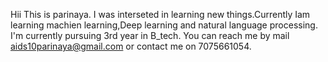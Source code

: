 Hii This is parinaya.
I was interseted in learning new things.Currently Iam learning machien learning,Deep learning and natural language processing.
I'm currently pursuing 3rd year in B_tech.
You can reach me by mail aids10parinaya@gmail.com or contact me on 7075661054.


